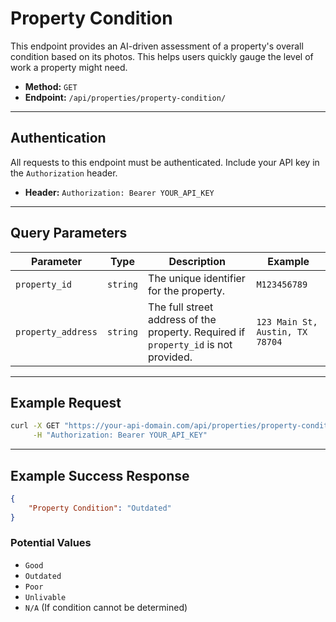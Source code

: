 # Property Condition

This endpoint provides an AI-driven assessment of a property's overall condition based on its photos. This helps users quickly gauge the level of work a property might need.

-   **Method:** `GET`
-   **Endpoint:** `/api/properties/property-condition/`

---

## Authentication

All requests to this endpoint must be authenticated. Include your API key in the `Authorization` header.

-   **Header:** `Authorization: Bearer YOUR_API_KEY`

---

## Query Parameters

| Parameter          | Type     | Description                                                                                                   | Example                                         |
| ------------------ | -------- | ------------------------------------------------------------------------------------------------------------- | ----------------------------------------------- |
| `property_id`      | `string` | The unique identifier for the property.                                                                       | `M123456789`                                    |
| `property_address` | `string` | The full street address of the property. Required if `property_id` is not provided.                           | `123 Main St, Austin, TX 78704`                 |

---

## Example Request

```bash
curl -X GET "https://your-api-domain.com/api/properties/property-condition/?property_address=123%20Main%20St%2C%20Austin%2C%20TX%2078704" \
     -H "Authorization: Bearer YOUR_API_KEY"
```

---

## Example Success Response

```json
{
    "Property Condition": "Outdated"
}
```

### Potential Values

-   `Good`
-   `Outdated`
-   `Poor`
-   `Unlivable`
-   `N/A` (If condition cannot be determined) 